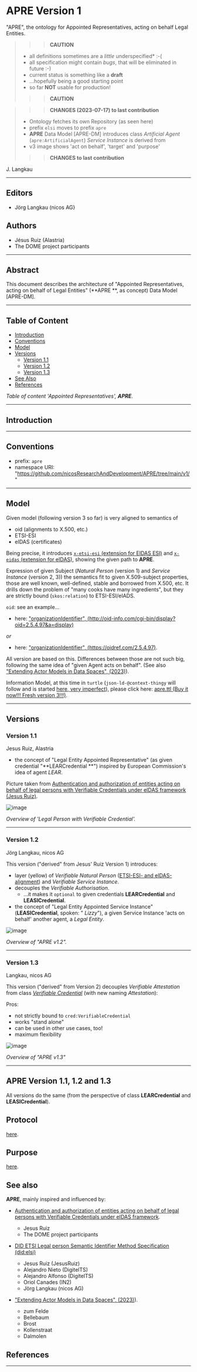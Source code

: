 # APRE Version 1

"APRE", the ontology for Appointed Representatives, acting on behalf Legal Entities.

> > > **CAUTION**
>
> - all definitions sometimes are a *little* underspecified* :-(
> - all specification might contain *bugs*, that will be eliminated in future :-)
> - current status is something like a **draft**
> - ...hopefully being a good starting point
> - so far **NOT** usable for production!
>
> > > **CAUTION**

> > > **CHANGES (2023-07-17) to last contribution**
>
> - Ontology fetches its own Repository (as seen here)
> - prefix `elsi` moves to prefix `apre`
> - **APRE** Data Model [APRE-DM] introduces class *Artificial Agent* (`apre:ArtificialAgent`) *Service Instance* is derived from
> - v3 image shows 'act on behalf', 'target' and 'purpose'
> 
> > > **CHANGES to last contribution**

J. Langkau

---

## Editors

- Jörg Langkau (nicos AG}

## Authors

- Jésus Ruiz (Alastria)
- The DOME project participants

---

## Abstract

This document describes the architecture of "Appointed Representatives, acting on behalf of Legal Entities" (**APRE
**, as concept) Data Model [APRE-DM].

---

## Table of Content

- [Introduction](#introduction)
- [Conventions](#conventions)
- [Model](#model)
- [Versions](#versions)
    - [Version 1.1](#version-11)
    - [Version 1.2](#version-12)
    - [Version 1.3](#version-13)
- [See Also](#see-also)
- [References](#references)

*Table of content 'Appointed Representatives', **APRE***.

---

## Introduction

---

## Conventions

- prefix: `apre`
- namespace URI: "https://github.com/nicosResearchAndDevelopment/APRE/tree/main/v1/"

---

## Model

Given model (following version 3 so far) is very aligned to semantics of

- oid (alignments to X.500, etc.)
- ETSI-ESI
- eIDAS (certificates)

Being precise, it introduces [`x-etsi-esi` (extension for EIDAS ESI)](./x-etsi/) and [`x-eidas` (extension for eIDAS)](./x-eidas/), showing the given path to
**APRE**.

Expression of given Subject (*Natural Person* (version 1) and  *Service
Instance* (version 2, 3)) the semantics fit to given X.509-subject properties, those are well known, well-defined, stable and borrowed from X.500, etc. It drills down the problem of "many cooks have many ingredients", but they are strictly bound (`skos:relation`) to ETSI-ESI/eIADS.

`oid`: see an example...

- here: ["organizationIdentifier", (http://oid-info.com/cgi-bin/display?oid=2.5.4.97&a=display)](http://oid-info.com/cgi-bin/display?oid=2.5.4.97&a=display)

*or*

- here: ["organizationIdentifier", (https://oidref.com/2.5.4.97)](https://oidref.com/2.5.4.97).

All version are based on this. Differences between those are not such big, following the same idea of "given Agent acts on behalf". (See also ["Extending Actor Models in Data Spaces", (2023)](https://www.researchgate.net/publication/370414004_Extending_Actor_Models_in_Data_Spaces)).

Information Model, at this time in `turtle` (`json-ld-@context-thingy` will follow and is started [here, very imperfect](./apre.json)), please click here: [apre.ttl (Buy it now!!! Fresh version 3!!!)](./apre.ttl).

---

## Versions

### Version 1.1

Jesus Ruiz, Alastria

- the concept of "Legal Entity Appointed Representative" (as given credential "**LEARCredential
  **") inspired by European Commission's idea of agent *LEAR*.

Picture taken from [Authentication and authorization of entities acting on behalf of legal persons with Verifiable Credentials under eIDAS framework (Jesus Ruiz)](https://alastria.github.io/did-method-elsi/authn.html).

![image](https://alastria.github.io/did-method-elsi/builtassets/plantuml_47747c7c84b49ce4c8b0f3159b566ffc.png)

*Overview of 'Legal Person with Verifiable Credential'.*

---

### Version 1.2

Jörg Langkau, nicos AG

This version ("derived" from Jesus' Ruiz Version 1) introduces:

- layer (yellow) of *Verifiable Natural
  Person* ([ETSI-ESI- and eIDAS-alignment](https://www.etsi.org/deliver/etsi_ts/119600_119699/119612/02.01.01_60/ts_119612v020101p.pdf)) and
  *Verifiable Service Instance*.
- decouples the *Verifiable Authorisation*.
    - ...it makes it `optional` to given credentials **LEARCredential** and **LEASICredential**.
- the concept of "Legal Entity Appointed Service Instance" (**LEASICredential**, spoken: "
  *Lizzy*"), a given Service Instance 'acts on behalf' another agent, a *Legal Entity*.

![image](./image/apre.v2.png)

*Overview of "APRE v1.2".*

---

### Version 1.3

Langkau, nicos AG

This version ("derived" from Version 2) decouples *Verifiable Attestation* from class [*Verifiable
Credential*](https://www.w3.org/TR/vc-data-model-2.0/) (with new naming *Attestation*):

Pros:

- not strictly bound to `cred:VerifiableCredential`
- works "stand alone"
- can be used in other use cases, too!
- maximum flexibility

![image](./image/apre.v3.png)

*Overview of "APRE v1.3"*

---

## APRE Version 1.1, 1.2 and 1.3

All versions do the same (from the perspective of class **LEARCredential** and **LEASICredential**).

## Protocol

[here](./protocol/).

## Purpose

[here](./purpose/).

## See also

**APRE**, mainly inspired and influenced by:

- [Authentication and authorization of entities acting on behalf of legal persons with Verifiable Credentials under eIDAS framework](https://alastria.github.io/did-method-elsi/authn.html).
    - Jesus Ruiz
    - The DOME project participants

- [DID ETSI Legal person Semantic Identifier Method Specification (did:elsi)](https://alastria.github.io/did-method-elsi/)
    - Jesus Ruiz (JesusRuiz)
    - Alejandro Nieto (DigitelTS)
    - Alejandro Alfonso (DigitelTS)
    - Oriol Canades (IN2)
    - Jörg Langkau (nicos AG)

- ["Extending Actor Models in Data Spaces", (2023)](https://www.researchgate.net/publication/370414004_Extending_Actor_Models_in_Data_Spaces)).
    - zum Felde
    - Bellebaum
    - Brost
    - Kollenstraat
    - Dalmolen

## References

---